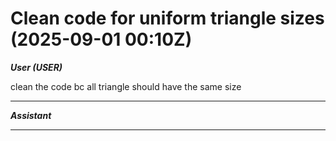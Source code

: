 <!-- Generated by SpecStory -->

# Clean code for uniform triangle sizes (2025-09-01 00:10Z)

_**User (USER)**_

clean the code bc all triangle should have the same size

---

_**Assistant**_



---

